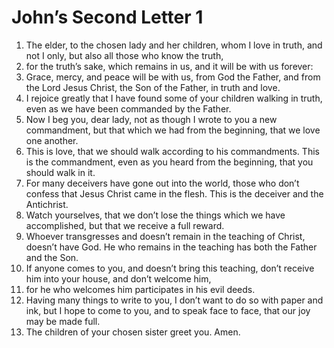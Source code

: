 ﻿
# John’s Second Letter 1
1. The elder, to the chosen lady and her children, whom I love in truth, and not I only, but also all those who know the truth, 
2. for the truth’s sake, which remains in us, and it will be with us forever: 
3. Grace, mercy, and peace will be with us, from God the Father, and from the Lord Jesus Christ, the Son of the Father, in truth and love. 
4. I rejoice greatly that I have found some of your children walking in truth, even as we have been commanded by the Father. 
5. Now I beg you, dear lady, not as though I wrote to you a new commandment, but that which we had from the beginning, that we love one another. 
6. This is love, that we should walk according to his commandments. This is the commandment, even as you heard from the beginning, that you should walk in it. 
7. For many deceivers have gone out into the world, those who don’t confess that Jesus Christ came in the flesh. This is the deceiver and the Antichrist. 
8. Watch yourselves, that we don’t lose the things which we have accomplished, but that we receive a full reward. 
9. Whoever transgresses and doesn’t remain in the teaching of Christ, doesn’t have God. He who remains in the teaching has both the Father and the Son. 
10. If anyone comes to you, and doesn’t bring this teaching, don’t receive him into your house, and don’t welcome him, 
11. for he who welcomes him participates in his evil deeds. 
12. Having many things to write to you, I don’t want to do so with paper and ink, but I hope to come to you, and to speak face to face, that our joy may be made full. 
13. The children of your chosen sister greet you. Amen. 
